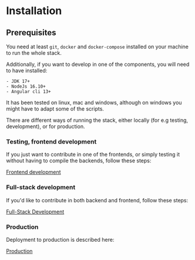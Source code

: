 # Installation

## Prerequisites

You need at least `git`, `docker` and `docker-compose` installed on your machine to run the whole stack.

Additionally, if you want to develop in one of the components, you will need to have installed:

    - JDK 17+
    - NodeJs 16.10+
    - Angular cli 13+

It has been tested on linux, mac and windows, although on windows you might have to adapt some of the scripts.

There are different ways of running the stack, either locally (for e.g testing, development), or for production. 

### Testing, frontend development

If you just want to contribute in one of the frontends, or simply testing it without having to compile the backends, follow these steps:

[Frontend development](./compiled.md)

### Full-stack development

If you'd like to contribute in both backend and frontend, follow these steps:

[Full-Stack Development](./monorepo.md)

### Production

Deployment to production is described here:

[Production](./production/index.md)
